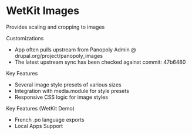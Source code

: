 WetKit Images
===============
Provides scaling and cropping to images

Customizations
* App often pulls upstream from Panopoly Admin @ drupal.org/project/panopoly_images
* The latest upstream sync has been checked against commit: 47b6480

Key Features
* Several image style presets of various sizes
* Integration with media.module for style presets
* Responsive CSS logic for image styles

Key Features (WetKit Demo)
* French .po language exports
* Local Apps Support
